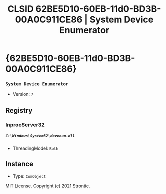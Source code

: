 ﻿---
title: "CLSID 62BE5D10-60EB-11d0-BD3B-00A0C911CE86 | System Device Enumerator"
excerpt: What is COM-Object CLSID 62BE5D10-60EB-11d0-BD3B-00A0C911CE86?
---

# {62BE5D10-60EB-11d0-BD3B-00A0C911CE86}

### `System Device Enumerator`
* Version: `7`

## Registry


### InprocServer32

##### `C:\Windows\System32\devenum.dll`
* ThreadingModel: `Both`

## Instance

* Type: `ComObject`

MIT License. Copyright (c) 2021 Strontic.


